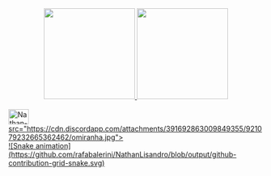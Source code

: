 <div align="center">
  <a href="https://github.com/NathanLisandro">
  <img height="180em" src="https://github-readme-stats.vercel.app/api?username=NathanLisandro&show_icons=true&theme=blue&include_all_commits=true&count_private=true"/>
  <img height="180em" src="https://github-readme-stats.vercel.app/api/top-langs/?username=NathanLisandro&layout=compact&langs_count=7&theme=dracula"/>
</div>
  <div style="display: inline_block"><br>
  <img align="center" alt="Nathan-Js" height="30" width="40" src="https://cdn.jsdelivr.net/gh/devicons/devicon/icons/adonisjs/adonisjs-original.svg">
       src="https://cdn.discordapp.com/attachments/391692863009849355/921079232665362462/omiranha.jpg">
    
    
</div>
   ![Snake animation](https://github.com/rafabalerini/NathanLisandro/blob/output/github-contribution-grid-snake.svg)
